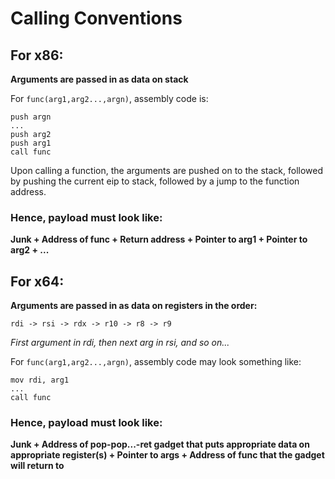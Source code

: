 # Calling Conventions

## For x86:

**Arguments are passed in as data on stack**

For `func(arg1,arg2...,argn)`, assembly code is:
```
push argn
...
push arg2
push arg1
call func 
```
Upon calling a function, the arguments are pushed on to the stack, followed by pushing the current eip to stack, followed by a jump to the function address. 

### Hence, payload must look like:
**Junk + Address of func + Return address + Pointer to arg1 + Pointer to arg2 + ...**

## For x64:

**Arguments are passed in as data on registers in the order:**
```
rdi -> rsi -> rdx -> r10 -> r8 -> r9
```
*First argument in rdi, then next arg in rsi, and so on...*

For `func(arg1,arg2...,argn)`, assembly code may look something like:
```
mov rdi, arg1
...
call func
```
### Hence, payload must look like:
**Junk + Address of pop-pop...-ret gadget that puts appropriate data on appropriate register(s) + Pointer to args + Address of func that the gadget will return to**
